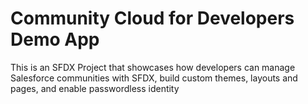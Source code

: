 # Community Cloud for Developers Demo App

This is an SFDX Project that showcases how developers can manage Salesforce communities with SFDX, build custom themes, layouts and pages, and enable passwordless identity

